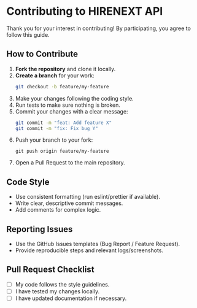 
# Contributing to HIRENEXT API

Thank you for your interest in contributing! By participating, you agree to follow this guide.

## How to Contribute

1. **Fork the repository** and clone it locally.
2. **Create a branch** for your work:
   ```bash
   git checkout -b feature/my-feature
   ```
3. Make your changes following the coding style.
4. Run tests to make sure nothing is broken.
5. Commit your changes with a clear message:
    ```bash
    git commit -m "feat: Add feature X"
    git commit -m "fix: Fix bug Y"
    ```
6. Push your branch to your fork:
    ```
    git push origin feature/my-feature
    ```
7. Open a Pull Request to the main repository.

## Code Style

- Use consistent formatting (run eslint/prettier if available).
- Write clear, descriptive commit messages.
- Add comments for complex logic.

## Reporting Issues

- Use the GitHub Issues templates (Bug Report / Feature Request).
- Provide reproducible steps and relevant logs/screenshots.

## Pull Request Checklist

- [ ] My code follows the style guidelines.
- [ ] I have tested my changes locally.
- [ ] I have updated documentation if necessary.
